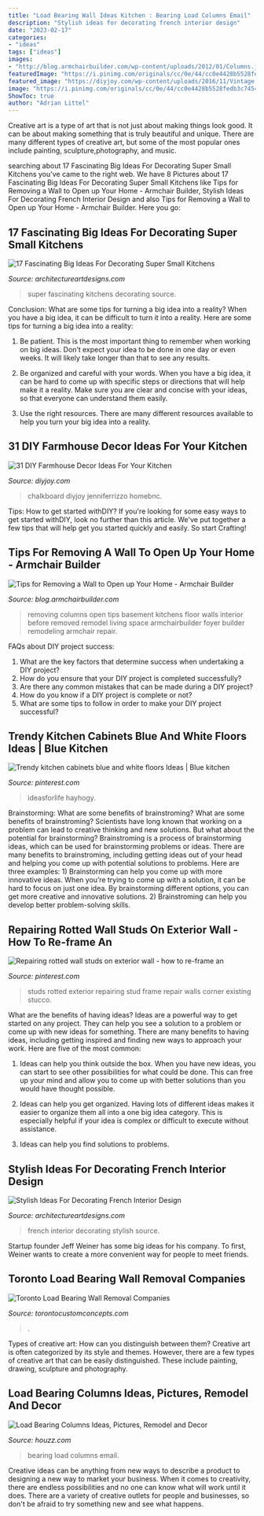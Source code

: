 ```yaml
---
title: "Load Bearing Wall Ideas Kitchen : Bearing Load Columns Email"
description: "Stylish ideas for decorating french interior design"
date: "2023-02-17"
categories:
- "ideas"
tags: ["ideas"]
images:
- "http://blog.armchairbuilder.com/wp-content/uploads/2012/01/Columns.jpg"
featuredImage: "https://i.pinimg.com/originals/cc/0e/44/cc0e4428b5528fedb3c74542de096244.jpg"
featured_image: "https://diyjoy.com/wp-content/uploads/2016/11/Vintage-Inspired-Farmhouse-Decor.jpg"
image: "https://i.pinimg.com/originals/cc/0e/44/cc0e4428b5528fedb3c74542de096244.jpg"
ShowToc: true
author: "Adrian Littel"
---
```



Creative art is a type of art that is not just about making things look good. It can be about making something that is truly beautiful and unique. There are many different types of creative art, but some of the most popular ones include painting, sculpture,photography, and music.

	

		
searching about 17 Fascinating Big Ideas For Decorating Super Small Kitchens you've came to the right web. We have 8 Pictures about 17 Fascinating Big Ideas For Decorating Super Small Kitchens like Tips for Removing a Wall to Open up Your Home - Armchair Builder, Stylish Ideas For Decorating French Interior Design and also Tips for Removing a Wall to Open up Your Home - Armchair Builder. Here you go:
		
    
## 17 Fascinating Big Ideas For Decorating Super Small Kitchens

<img loading=lazy src="https://www.architectureartdesigns.com/wp-content/uploads/2017/05/11-14.jpg" onerror="this.onerror=null;this.src='https://tse4.mm.bing.net/th?id=OIP.0WsA9hQ2AZaBUAqJNt3FOwHaKx&amp;pid=15.1';" alt="17 Fascinating Big Ideas For Decorating Super Small Kitchens">

_Source: architectureartdesigns.com_

>super fascinating kitchens decorating source. 

	

Conclusion: What are some tips for turning a big idea into a reality?
When you have a big idea, it can be difficult to turn it into a reality. Here are some tips for turning a big idea into a reality:
1. Be patient. This is the most important thing to remember when working on big ideas. Don’t expect your idea to be done in one day or even weeks. It will likely take longer than that to see any results.

2. Be organized and careful with your words. When you have a big idea, it can be hard to come up with specific steps or directions that will help make it a reality. Make sure you are clear and concise with your ideas, so that everyone can understand them easily.

3. Use the right resources. There are many different resources available to help you turn your big idea into a reality.

    
## 31 DIY Farmhouse Decor Ideas For Your Kitchen

<img loading=lazy src="https://diyjoy.com/wp-content/uploads/2016/11/Vintage-Inspired-Farmhouse-Decor.jpg" onerror="this.onerror=null;this.src='https://tse4.mm.bing.net/th?id=OIP.z2YEXUfQW1X9G9ENWKcTlgHaNQ&amp;pid=15.1';" alt="31 DIY Farmhouse Decor Ideas For Your Kitchen">

_Source: diyjoy.com_

>chalkboard diyjoy jenniferrizzo homebnc. 

	

Tips: How to get started withDIY?
If you're looking for some easy ways to get started withDIY, look no further than this article. We've put together a few tips that will help get you started quickly and easily. So start Crafting!

    
## Tips For Removing A Wall To Open Up Your Home - Armchair Builder

<img loading=lazy src="http://blog.armchairbuilder.com/wp-content/uploads/2012/01/Columns.jpg" onerror="this.onerror=null;this.src='https://tse3.mm.bing.net/th?id=OIP.blv2IEGKgmoPw6Gwffnw-wHaJ4&amp;pid=15.1';" alt="Tips for Removing a Wall to Open up Your Home - Armchair Builder">

_Source: blog.armchairbuilder.com_

>removing columns open tips basement kitchens floor walls interior before removed remodel living space armchairbuilder foyer builder remodeling armchair repair. 

	

FAQs about DIY project success:
1. What are the key factors that determine success when undertaking a DIY project?
2. How do you ensure that your DIY project is completed successfully? 
3. Are there any common mistakes that can be made during a DIY project? 
4. How do you know if a DIY project is complete or not? 
5. What are some tips to follow in order to make your DIY project successful?

    
## Trendy Kitchen Cabinets Blue And White Floors Ideas | Blue Kitchen

<img loading=lazy src="https://i.pinimg.com/originals/cc/0e/44/cc0e4428b5528fedb3c74542de096244.jpg" onerror="this.onerror=null;this.src='https://tse3.mm.bing.net/th?id=OIP.s_XntTfnmuWvQWO-5UfLOQAAAA&amp;pid=15.1';" alt="Trendy kitchen cabinets blue and white floors Ideas | Blue kitchen">

_Source: pinterest.com_

>ideasforlife hayhogy. 

	

Brainstorming: What are some benefits of brainstroming?
What are some benefits of brainstroming? Scientists have long known that working on a problem can lead to creative thinking and new solutions. But what about the potential for brainstorming? Brainstroming is a process of brainstorming ideas, which can be used for brainstorming problems or ideas. There are many benefits to brainstroming, including getting ideas out of your head and helping you come up with potential solutions to problems. Here are three examples: 1) Brainstorming can help you come up with more innovative ideas. When you’re trying to come up with a solution, it can be hard to focus on just one idea. By brainstorming different options, you can get more creative and innovative solutions. 2) Brainstroming can help you develop better problem-solving skills.

    
## Repairing Rotted Wall Studs On Exterior Wall - How To Re-frame An

<img loading=lazy src="https://i.pinimg.com/736x/e0/2c/9c/e02c9cbbf0ad00f230b51cc482c371bf--wall-stud-house-repair.jpg" onerror="this.onerror=null;this.src='https://tse3.mm.bing.net/th?id=OIP.rgGmf2Op58l91E6R8oGEVAHaFh&amp;pid=15.1';" alt="Repairing rotted wall studs on exterior wall - how to re-frame an">

_Source: pinterest.com_

>studs rotted exterior repairing stud frame repair walls corner existing stucco. 

	

What are the benefits of having ideas?
Ideas are a powerful way to get started on any project. They can help you see a solution to a problem or come up with new ideas for something. There are many benefits to having ideas, including getting inspired and finding new ways to approach your work. Here are five of the most common: 
1. Ideas can help you think outside the box. When you have new ideas, you can start to see other possibilities for what could be done. This can free up your mind and allow you to come up with better solutions than you would have thought possible. 

2. Ideas can help you get organized. Having lots of different ideas makes it easier to organize them all into a one big idea category. This is especially helpful if your idea is complex or difficult to execute without assistance. 

3. Ideas can help you find solutions to problems.

    
## Stylish Ideas For Decorating French Interior Design

<img loading=lazy src="https://www.architectureartdesigns.com/wp-content/uploads/2017/01/4-50.jpg" onerror="this.onerror=null;this.src='https://tse4.mm.bing.net/th?id=OIP.V-qzSj0OMxF_zwdIkIHWzAHaLH&amp;pid=15.1';" alt="Stylish Ideas For Decorating French Interior Design">

_Source: architectureartdesigns.com_

>french interior decorating stylish source. 

	

Startup founder Jeff Weiner has some big ideas for his company. To first, Weiner wants to create a more convenient way for people to meet friends.

    
## Toronto Load Bearing Wall Removal Companies

<img loading=lazy src="https://www.torontocustomconcepts.com/wp-content/uploads/2016/12/TorontoLoadBearingWallRemovalBA.jpg" onerror="this.onerror=null;this.src='https://tse4.mm.bing.net/th?id=OIP._q4rg-vdWEVu2MaePw0LowHaDO&amp;pid=15.1';" alt="Toronto Load Bearing Wall Removal Companies">

_Source: torontocustomconcepts.com_

>. 

	

Types of creative art: How can you distinguish between them?
Creative art is often categorized by its style and themes. However, there are a few types of creative art that can be easily distinguished. These include painting, drawing, sculpture and photography.

    
## Load Bearing Columns Ideas, Pictures, Remodel And Decor

<img loading=lazy src="https://st.hzcdn.com/fimgs/9531b55b009423ad_5741-w500-h666-b0-p0--contemporary-basement.jpg" onerror="this.onerror=null;this.src='https://tse1.mm.bing.net/th?id=OIP.DSQBFUktOGK79icbyrfiLAHaJ3&amp;pid=15.1';" alt="Load Bearing Columns Ideas, Pictures, Remodel and Decor">

_Source: houzz.com_

>bearing load columns email. 

	

Creative ideas can be anything from new ways to describe a product to designing a new way to market your business. When it comes to creativity, there are endless possibilities and no one can know what will work until it does. There are a variety of creative outlets for people and businesses, so don't be afraid to try something new and see what happens.

